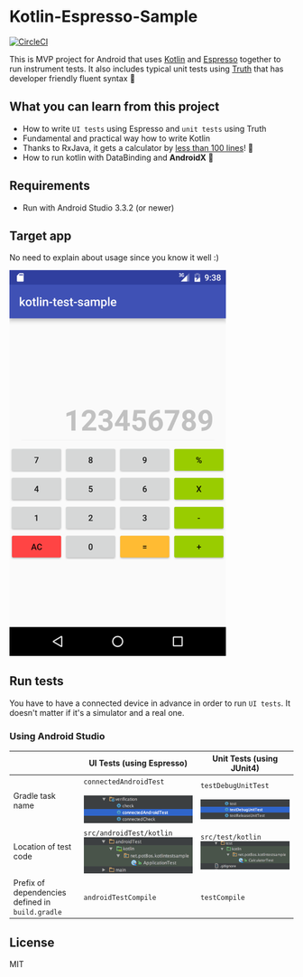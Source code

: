 # Kotlin-Espresso-Sample

[![CircleCI](https://circleci.com/gh/pot8os/Kotlin-Espresso-sample/tree/master.svg?style=svg)](https://circleci.com/gh/pot8os/Kotlin-Espresso-sample/tree/master)

This is MVP project for Android that uses [Kotlin](https://github.com/JetBrains/kotlin) and [Espresso](https://developer.android.com/intl/ja/tools/testing-support-library/index.html#Espresso) together to run instrument tests. It also includes typical unit tests using [Truth](https://github.com/google/truth) that has developer friendly fluent syntax :tada:

## What you can learn from this project

- How to write `UI tests` using Espresso and `unit tests` using Truth
- Fundamental and practical way how to write Kotlin
- Thanks to RxJava, it gets a calculator by [less than 100 lines](https://github.com/pot8os/Kotlin-Espresso-sample/blob/master/app/src/main/kotlin/net/pot8os/kotlintestsample/MainActivity.kt)! :rocket:
- How to run kotlin with DataBinding and **AndroidX** :tada:

## Requirements

- Run with Android Studio 3.3.2 (or newer)

## Target app

No need to explain about usage since you know it well :)

<img src="img/screen.png" width="384">

## Run tests

You have to have a connected device in advance in order to run `UI tests`. It doesn't matter if it's a simulator and a real one.

### Using Android Studio

|   |UI Tests (using Espresso)|Unit Tests (using JUnit4)|
|---|----------------------|-----------------------|
|Gradle task name|`connectedAndroidTest`<br/><br/>![Run Task](img/uitask.png)|`testDebugUnitTest`<br/><br/>![Run Unit Test](img/unittask.png)|
|Location of test code|`src/androidTest/kotlin`<br/>![Path](img/uitest_path.png)|`src/test/kotlin`<br/>![Path](img/unittest_path.png)|
|Prefix of dependencies defined in `build.gradle`|`androidTestCompile`|`testCompile`|

## License

MIT
